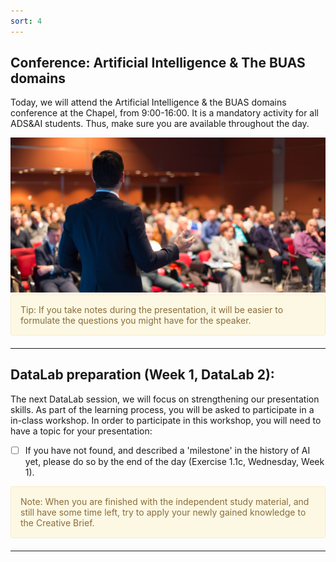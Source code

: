 ```yaml
---
sort: 4
---
```


## Conference: Artificial Intelligence & The BUAS domains

Today, we will attend the Artificial Intelligence & the BUAS domains conference at the Chapel, from 9:00-16:00. It is a mandatory activity for all ADS&AI students. Thus, make sure you are available throughout the day.

<img src="./images/Conference.jpg" alt="Conference" width="550"/>

<br>

<div style="padding: 15px; border: 1px solid transparent; border-color: transparent; margin-bottom: 20px; border-radius: 4px; color: #8a6d3b;; background-color: #fcf8e3; border-color: #faebcc;">
Tip: If you take notes during the presentation, it will be easier to formulate the questions you might have for the speaker.
</div>

***

## DataLab preparation (Week 1, DataLab 2):

The next DataLab session, we will focus on strengthening our presentation skills. As part of the learning process, you will be asked to participate in a in-class workshop. In order to participate in this workshop, you will need to have a topic for your presentation:  

- [ ] If you have not found, and described a 'milestone' in the history of AI yet, please do so by the end of the day (Exercise 1.1c, Wednesday, Week 1).

<div style="padding: 15px; border: 1px solid transparent; border-color: transparent; margin-bottom: 20px; border-radius: 4px; color: #8a6d3b;; background-color: #fcf8e3; border-color: #faebcc;">
Note: When you are finished with the independent study material, and still have some time left, try to apply your newly gained knowledge to the Creative Brief.
</div> 

***


